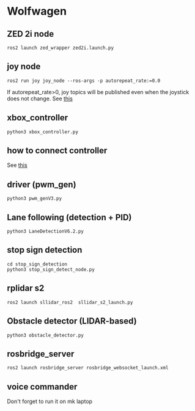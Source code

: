 # Wolfwagen

## ZED 2i node
```shell
ros2 launch zed_wrapper zed2i.launch.py
```

## joy node
```shell
ros2 run joy joy_node --ros-args -p autorepeat_rate:=0.0
```
If autorepeat_rate>0, joy topics will be published even when the joystick does not change. 
See [this](https://index.ros.org/p/joy/)

## xbox_controller
```shell
python3 xbox_controller.py
```

## how to connect controller
See [this](https://github.com/atar-axis/xpadneo#connection)

## driver (pwm_gen)
```shell
python3 pwm_genV3.py
```

## Lane following (detection + PID)
```shell
python3 LaneDetectionV6.2.py
```

## stop sign detection
```shell
cd stop_sign_detection
python3 stop_sign_detect_node.py 
```

## rplidar s2
```shell
ros2 launch sllidar_ros2  sllidar_s2_launch.py
```

## Obstacle detector (LIDAR-based)
```shell
python3 obstacle_detector.py 
```

## rosbridge_server 
```shell
ros2 launch rosbridge_server rosbridge_websocket_launch.xml
```

## voice commander
Don't forget to run it on mk laptop
